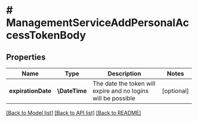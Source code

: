 # # ManagementServiceAddPersonalAccessTokenBody

## Properties

Name | Type | Description | Notes
------------ | ------------- | ------------- | -------------
**expirationDate** | **\DateTime** | The date the token will expire and no logins will be possible | [optional]

[[Back to Model list]](../../README.md#models) [[Back to API list]](../../README.md#endpoints) [[Back to README]](../../README.md)
